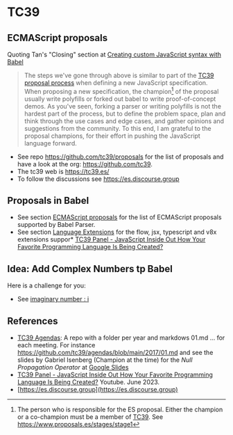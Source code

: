 # TC39

## ECMAScript proposals  

Quoting Tan's "Closing" section at [Creating custom JavaScript syntax with Babel](https://lihautan.com/creating-custom-javascript-syntax-with-babel#closing-note)

> The steps we've gone through above is similar to part of the [TC39 proposal process](https://github.com/tc39/proposals) when defining a new JavaScript specification. 
> When proposing a new specification, the champion[^champion] of the proposal usually write polyfills or forked out babel to write proof-of-concept demos. As you've seen, forking a parser or writing polyfills is not the hardest part of the process, but to define the problem space, plan and think through the use cases and edge cases, and gather opinions and suggestions from the community. To this end, I am grateful to the proposal champions, for their effort in pushing the JavaScript language forward. 


[^champion]: The person who is responsible for the ES proposal. Either the champion or a co-champion must be a member of [TC39](https://tc39.es/). See https://www.proposals.es/stages/stage1

- See repo https://github.com/tc39/proposals for the list of proposals and have a look at the org: https://github.com/tc39.
- The tc39 web is https://tc39.es/
- To follow the discussions see https://es.discourse.group

## Proposals in Babel

- See section [ECMAScript proposals](https://babeljs.io/docs/babel-parser#ecmascript-proposals) for the list of ECMAScript proposals supported by Babel Parser.
- See section [Language Extensions](https://babeljs.io/docs/babel-parser#language-extensions) for the flow, jsx, typescript and v8x extensions suppor* [TC39 Panel - JavaScript Inside Out How Your Favorite Programming Language Is Being Created?](https://youtu.be/Z8ymDfc0iAA?si=7pbLylFFy5eKk_Yk)

## Idea: Add Complex Numbers tp Babel

Here is a challenge for you:

* See [imaginary number : i](https://es.discourse.group/t/imaginary-number-i/1032)

## References

* [TC39 Agendas](https://github.com/tc39/agendas): A repo with a folder per year and markdows 01.md ... for each meeting. For instance https://github.com/tc39/agendas/blob/main/2017/01.md and see the slides by Gabriel Isenberg (Champion at the time) for the *Null Propagation Operator* at [Google Slides](https://docs.google.com/presentation/d/11O_wIBBbZgE1bMVRJI8kGnmC6dWCBOwutbN9SWOK0fU/view#slide=id.p)
* [TC39 Panel - JavaScript Inside Out How Your Favorite Programming Language Is Being Created?](https://youtu.be/Z8ymDfc0iAA?si=7pbLylFFy5eKk_Yk) Youtube. June 2023.
* [https://es.discourse.group](https://es.discourse.group)
